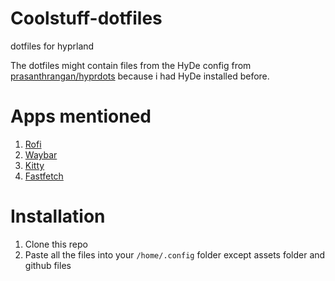# Coolstuff-dotfiles
dotfiles for hyprland

The dotfiles might contain files from the HyDe config from [prasanthrangan/hyprdots](https://github.com/prasanthrangan/hyprdots) because i had HyDe installed before.

# Apps mentioned
1. [Rofi](https://github.com/davatorium/rofi)
2. [Waybar](https://github.com/Alexays/Waybar)
3. [Kitty](https://github.com/kovidgoyal/kitty)
4. [Fastfetch](https://github.com/fastfetch-cli/fastfetch)

# Installation
1. Clone this repo
2. Paste all the files into your `/home/.config` folder except assets folder and github files
